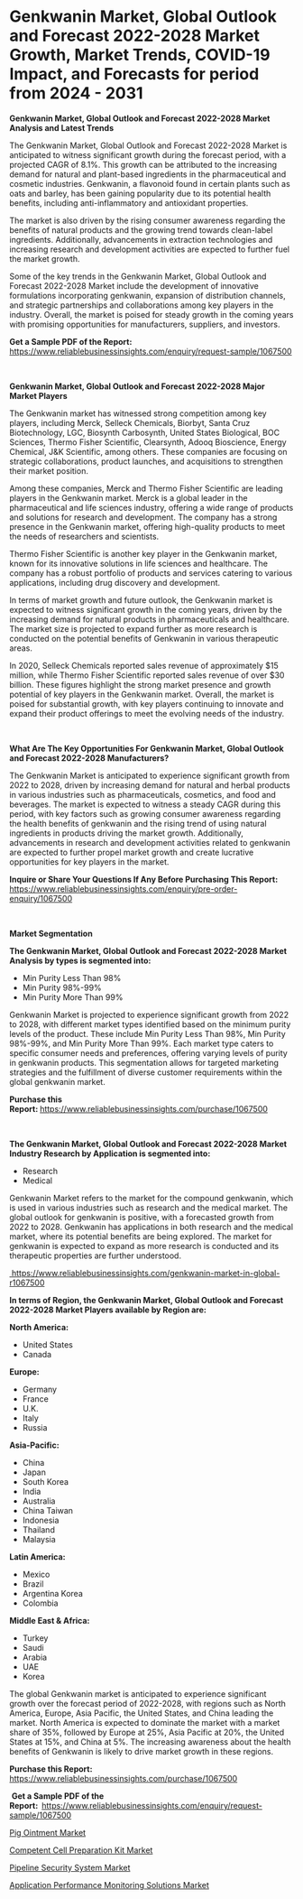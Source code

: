 <p><h1>Genkwanin Market, Global Outlook and Forecast 2022-2028 Market Growth, Market Trends, COVID-19 Impact, and Forecasts for period from 2024 - 2031</h1></p><p><strong>Genkwanin Market, Global Outlook and Forecast 2022-2028 Market Analysis and Latest Trends</strong></p>
<p><p>The Genkwanin Market, Global Outlook and Forecast 2022-2028 Market is anticipated to witness significant growth during the forecast period, with a projected CAGR of 8.1%. This growth can be attributed to the increasing demand for natural and plant-based ingredients in the pharmaceutical and cosmetic industries. Genkwanin, a flavonoid found in certain plants such as oats and barley, has been gaining popularity due to its potential health benefits, including anti-inflammatory and antioxidant properties.</p><p>The market is also driven by the rising consumer awareness regarding the benefits of natural products and the growing trend towards clean-label ingredients. Additionally, advancements in extraction technologies and increasing research and development activities are expected to further fuel the market growth.</p><p>Some of the key trends in the Genkwanin Market, Global Outlook and Forecast 2022-2028 Market include the development of innovative formulations incorporating genkwanin, expansion of distribution channels, and strategic partnerships and collaborations among key players in the industry. Overall, the market is poised for steady growth in the coming years with promising opportunities for manufacturers, suppliers, and investors.</p></p>
<p><strong>Get a Sample PDF of the Report:&nbsp;</strong> <a href="https://www.reliablebusinessinsights.com/enquiry/request-sample/1067500">https://www.reliablebusinessinsights.com/enquiry/request-sample/1067500</a></p>
<p>&nbsp;</p>
<p><strong>Genkwanin Market, Global Outlook and Forecast 2022-2028 Major Market Players</strong></p>
<p><p>The Genkwanin market has witnessed strong competition among key players, including Merck, Selleck Chemicals, Biorbyt, Santa Cruz Biotechnology, LGC, Biosynth Carbosynth, United States Biological, BOC Sciences, Thermo Fisher Scientific, Clearsynth, Adooq Bioscience, Energy Chemical, J&K Scientific, among others. These companies are focusing on strategic collaborations, product launches, and acquisitions to strengthen their market position.</p><p>Among these companies, Merck and Thermo Fisher Scientific are leading players in the Genkwanin market. Merck is a global leader in the pharmaceutical and life sciences industry, offering a wide range of products and solutions for research and development. The company has a strong presence in the Genkwanin market, offering high-quality products to meet the needs of researchers and scientists.</p><p>Thermo Fisher Scientific is another key player in the Genkwanin market, known for its innovative solutions in life sciences and healthcare. The company has a robust portfolio of products and services catering to various applications, including drug discovery and development.</p><p>In terms of market growth and future outlook, the Genkwanin market is expected to witness significant growth in the coming years, driven by the increasing demand for natural products in pharmaceuticals and healthcare. The market size is projected to expand further as more research is conducted on the potential benefits of Genkwanin in various therapeutic areas.</p><p>In 2020, Selleck Chemicals reported sales revenue of approximately $15 million, while Thermo Fisher Scientific reported sales revenue of over $30 billion. These figures highlight the strong market presence and growth potential of key players in the Genkwanin market. Overall, the market is poised for substantial growth, with key players continuing to innovate and expand their product offerings to meet the evolving needs of the industry.</p></p>
<p>&nbsp;</p>
<p><strong>What Are The Key Opportunities For Genkwanin Market, Global Outlook and Forecast 2022-2028 Manufacturers?</strong></p>
<p><p>The Genkwanin Market is anticipated to experience significant growth from 2022 to 2028, driven by increasing demand for natural and herbal products in various industries such as pharmaceuticals, cosmetics, and food and beverages. The market is expected to witness a steady CAGR during this period, with key factors such as growing consumer awareness regarding the health benefits of genkwanin and the rising trend of using natural ingredients in products driving the market growth. Additionally, advancements in research and development activities related to genkwanin are expected to further propel market growth and create lucrative opportunities for key players in the market.</p></p>
<p><strong>Inquire or Share Your Questions If Any Before Purchasing This Report:</strong> <a href="https://www.reliablebusinessinsights.com/enquiry/pre-order-enquiry/1067500">https://www.reliablebusinessinsights.com/enquiry/pre-order-enquiry/1067500</a></p>
<p>&nbsp;</p>
<p><strong>Market Segmentation</strong></p>
<p><strong>The Genkwanin Market, Global Outlook and Forecast 2022-2028 Market Analysis by types is segmented into:</strong></p>
<p><ul><li>Min Purity Less Than 98%</li><li>Min Purity 98%-99%</li><li>Min Purity More Than 99%</li></ul></p>
<p><p>Genkwanin Market is projected to experience significant growth from 2022 to 2028, with different market types identified based on the minimum purity levels of the product. These include Min Purity Less Than 98%, Min Purity 98%-99%, and Min Purity More Than 99%. Each market type caters to specific consumer needs and preferences, offering varying levels of purity in genkwanin products. This segmentation allows for targeted marketing strategies and the fulfillment of diverse customer requirements within the global genkwanin market.</p></p>
<p><strong>Purchase this Report:&nbsp;</strong><a href="https://www.reliablebusinessinsights.com/purchase/1067500">https://www.reliablebusinessinsights.com/purchase/1067500</a></p>
<p>&nbsp;</p>
<p><strong>The Genkwanin Market, Global Outlook and Forecast 2022-2028 Market Industry Research by Application is segmented into:</strong></p>
<p><ul><li>Research</li><li>Medical</li></ul></p>
<p><p>Genkwanin Market refers to the market for the compound genkwanin, which is used in various industries such as research and the medical market. The global outlook for genkwanin is positive, with a forecasted growth from 2022 to 2028. Genkwanin has applications in both research and the medical market, where its potential benefits are being explored. The market for genkwanin is expected to expand as more research is conducted and its therapeutic properties are further understood.</p></p>
<p><a href="https://www.reliablebusinessinsights.com/genkwanin-market-in-global-r1067500">&nbsp;https://www.reliablebusinessinsights.com/genkwanin-market-in-global-r1067500</a></p>
<p><strong>In terms of Region, the Genkwanin Market, Global Outlook and Forecast 2022-2028 Market Players available by Region are:</strong></p>
<p>
    <p> <strong> North America: </strong>
        <ul>
            <li>United States</li>
            <li>Canada</li>
        </ul>
        </p> 
    <p> <strong> Europe: </strong>
        <ul>
            <li>Germany</li>
            <li>France</li>
            <li>U.K.</li>
            <li>Italy</li>
            <li>Russia</li>
        </ul>
        </p> 
    <p> <strong> Asia-Pacific: </strong>
        <ul>
            <li>China</li>
            <li>Japan</li>
            <li>South Korea</li>
            <li>India</li>
            <li>Australia</li>
            <li>China Taiwan</li>
            <li>Indonesia</li>
            <li>Thailand</li>
            <li>Malaysia</li>
        </ul>
        </p> 
    <p> <strong> Latin America: </strong>
        <ul>
            <li>Mexico</li>
            <li>Brazil</li>
            <li>Argentina Korea</li>
            <li>Colombia</li>
        </ul>
        </p> 
    <p> <strong> Middle East & Africa: </strong>
        <ul>
            <li>Turkey</li>
            <li>Saudi</li>
            <li>Arabia</li>
            <li>UAE</li>
            <li>Korea</li>
        </ul>
    </p>
    </p>
<p><p>The global Genkwanin market is anticipated to experience significant growth over the forecast period of 2022-2028, with regions such as North America, Europe, Asia Pacific, the United States, and China leading the market. North America is expected to dominate the market with a market share of 35%, followed by Europe at 25%, Asia Pacific at 20%, the United States at 15%, and China at 5%. The increasing awareness about the health benefits of Genkwanin is likely to drive market growth in these regions.</p></p>
<p><strong>Purchase this Report: </strong><a href="https://www.reliablebusinessinsights.com/purchase/1067500">https://www.reliablebusinessinsights.com/purchase/1067500</a></p>
<p>&nbsp;<strong>Get a Sample PDF of the Report:&nbsp;&nbsp;</strong><a href="https://www.reliablebusinessinsights.com/enquiry/request-sample/1067500">https://www.reliablebusinessinsights.com/enquiry/request-sample/1067500</a></p>
<p><strong></strong></p>
<p><p><a href="https://github.com/btwcqfvq34/Market-Research-Report-List-1/blob/main/pig-ointment-market.md">Pig Ointment Market</a></p><p><a href="https://medium.com/@akshatreportprime/global-competent-cell-preparation-kit-market-analysis-trends-forecasts-and-growth-opportunities-da2e6d79bb0b">Competent Cell Preparation Kit Market</a></p><p><a href="https://github.com/anggakarna133/Market-Research-Report-List-1/blob/main/pipeline-security-system-market.md">Pipeline Security System Market</a></p><p><a href="https://issuu.com/reportprime-2/docs/application-performance-monitoring-solutions-marke">Application Performance Monitoring Solutions Market</a></p></p>